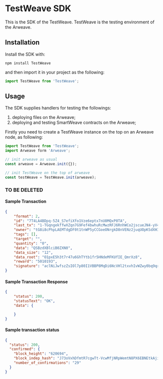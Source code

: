 # TestWeave SDK

This is the SDK of the TestWeave. TestWeave is the testing environment of the Arweave. 

## Installation

Install the SDK with: 

```shell
npm install TestWeave
```

and then import it in your project as the following: 

```javascript
import TestWeave from 'TestWeave';
```
## Usage

The SDK supplies handlers for testing the followings: 

1. deploying files on the Arweave;
2. deploying and testing SmartWeave contracts on the Arweave;

Firstly you need to create a TestWeave instance on the top on an Arweave node, as following: 

```javascript
import TestWeave from 'TestWeave';
import Arweave form 'Arweave';

// init arweave as usual
const arweave = Arweave.init({});

// init TestWeave on the top of arweave
const testWeave = TestWeave.init(arweave);

```


### TO BE DELETED

#### Sample Transaction

```json
{
    "format": 2,
    "id": "7T4LA4BDpq-5Z4_S7efiXfo1Vze6eptx7nU0MQxP0TA",
    "last_tx": "1-TGqngekffwXZqn7G9Fef4bwhuRcMwzRFJ6RnhWCo2jscueJN4-yV4V9_LLIOps",
    "owner": "tG8i8cPhpLAEMTdgDF0t1tnWP5yCCGoeONrgkD8nVENz2juqUOpKSdXHI2UgsIUD40XQviaFNti_V38_zFDiS3I-Uzg-AFCTyM7Q7aKRxKV0fnNJHIx03QJ56BQ0RypmDOZ28EIFFpmtZNEuLDGUyha9bnhjunTpYJkFwdCSeTYv8dc0EdaKNwR3avnNLzkYHT1LqwB7Whmk-qfzz5aUFC-7Zk-GeVuiBDehkz_4E19btPLWpmfrCN70EHoqFiJkDErCxIMvudnyv1xrYpMBZCC1vhTnJFIEg1wFCA2dDBD4QcJRR6kDKIk5DBmTB_XqLCe_x-33JH3hr6b2O8iTq8hmRsYfk47Y4L_JUc-1ufJow0yiM6b_L-a7ODTSD3vVbboT_w9vjnVIQ-cwwIXSj2ORcvzQ4wS0gc-1Ol0eF7PbWxmVp2Ydjbcw5XwSNYOo9pOMafpuffhHEMXY12LAqkFbD4o4Xynav64AIJCPRVm7bpPcKqvYt4MwZD1BsYktR6NP4C7FAnqrbgLsO3uSxVC-h660_if2yShHIDoYCF6OYDcPIJFDfSwFyABAaISTT9CCHnb-3S3kSxt4witZs4gGk9zTqtqawyQS687ZoYhQgZ4lrOg5WEJ9ZKtMc3RC5PceQJlxecXh2IUabM6oZjyRvuNUy_nQoeB50-V1Oec",
    "tags": [],
    "target": "",
    "quantity": "0",
    "data": "QSBzdXBlciB0ZXN0",
    "data_size": "12",
    "data_root": "O1pxE5h3t7r47u6GhTYtb1fr5HNdeMFKUfIE_QmrXz8",
    "reward": "5010193",
    "signature": "aclNiJwfszZsIOl7p80I1VBBP8MqDi6NcVHl2txvhIvWZwy0bq9qr_4sSIqF2g1oP-ReFi6l-V8LPnQCZJK7UeubEqzeafEOz7NvwuKwxtXFrdQJFGX4swT1xGbv107Hiv5xjEqHhiNfKO9XhQtyVr-btsgnqcn7U_LLbEVC_RLd92YVf5aKAfyba2XbZYXJhWSMFoonjN2TIxbJXXQUsbus91MLe5wR78-8wzE7QPdyDecfrUwCcrZTz3hmr08S1AczJ0HKwVNELk2Idtglnq_9fZTVFuMD4jDsVC4efPtk_TE4DPhCYjoYnsnJMOgbf8eCEHCqRvFr0fbRDZCAOzP4TmQX-ZEQ-Ivyhawa3nE8LGfv_6YvuRCnad2G8x1kzlPS3iu-q34Vjoxx5HQco4cATXp8qyNCztmN3zE7Mvjjn_hJartMgudZA_fvqlm_GbkOA5HkCx0gCiCpdoFEV0Q8yQrS5_B4cRMl58z-C-JDXZDC10B1qDqzqcxfenveKKcOpZfF22sL1OqA8cdJZsN5hSOlBPA9HsFsCTBFTdGFjgBftittNiX_BrTtIgUdR7OMTGPLRhHQQCkFlqy_u7XYqFDsd9z2MmZ1wl7CYTNgATYDe850Xc8LAebpGg3FQhDMixKc5zTfXxsPUYSbtx3omk2muy0UR4N0trYozHE"
}
```
#### Sample Transaction Response

```json
{ 
    "status": 200, 
    "statusText": "OK", 
    "data": {

    } 
}
```
#### Sample transaction status

```json
{
  "status": 200,
  "confirmed": {
    "block_height": "620694",
    "block_indep_hash": "J73oVxhDfmtR7cgwTt-VcwMfjNRpWemtN8PX6EBNEtkAji_44A6UiOIrRlQRgFIN",
    "number_of_confirmations": "29"
  }
}
```